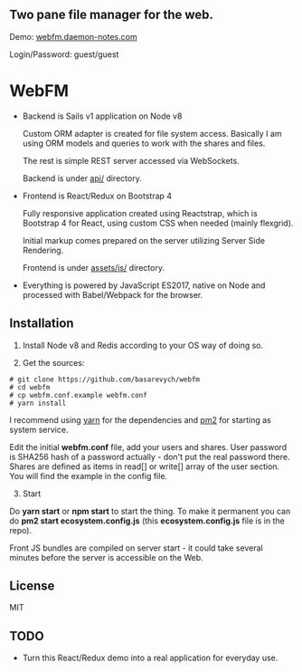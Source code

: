 ## Two pane file manager for the web.

Demo: [webfm.daemon-notes.com](https://webfm.daemon-notes.com)

Login/Password: guest/guest

# WebFM

* Backend is Sails v1 application on Node v8

  Custom ORM adapter is created for file system access. Basically I am using
  ORM models and queries to work with the shares and files.

  The rest is simple REST server accessed via WebSockets.
  
  Backend is under [api/](https://github.com/basarevych/webfm/tree/master/api)
  directory.

* Frontend is React/Redux on Bootstrap 4

  Fully responsive application created using Reactstrap, which is Bootstrap 4 for
  React, using custom CSS when needed (mainly flexgrid).

  Initial markup comes prepared on the server utilizing Server Side Rendering.

  Frontend is under [assets/js/](https://github.com/basarevych/webfm/tree/master/assets/js)
  directory.

* Everything is powered by JavaScript ES2017, native on Node and processed with
Babel/Webpack for the browser.

## Installation

1. Install Node v8 and Redis according to your OS way of doing so.

2. Get the sources:

  ```
  # git clone https://github.com/basarevych/webfm
  # cd webfm
  # cp webfm.conf.example webfm.conf
  # yarn install
  ```

  I recommend using [yarn](https://yarnpkg.com/en/) for the dependencies and
  [pm2](http://pm2.keymetrics.io/) for starting as system service. 

  Edit the initial **webfm.conf** file, add your users and shares. User password
  is SHA256 hash of a password actually - don't put the real password there. Shares
  are defined as items in read[] or write[] array of the user section. You will find
  the example in the config file.

3. Start

  Do **yarn start** or **npm start** to start the thing. To make it permanent you can
  do **pm2 start ecosystem.config.js** (this **ecosystem.config.js** file is in the
  repo).

  Front JS bundles are compiled on server start - it could take several minutes before
  the server is accessible on the Web.

## License

MIT

## TODO

* Turn this React/Redux demo into a real application for everyday use.
